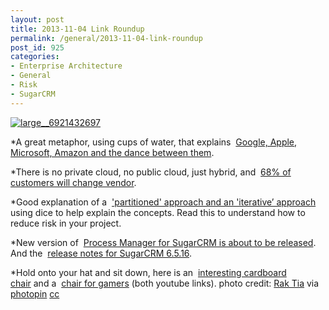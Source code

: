 ```yaml
---
layout: post
title: 2013-11-04 Link Roundup
permalink: /general/2013-11-04-link-roundup
post_id: 925
categories:
- Enterprise Architecture
- General
- Risk
- SugarCRM
---
```


[![large__6921432697](http://ben.hamilton.id.au/cms/wp-content/uploads/2013/10/large__6921432697.jpg)](http://www.flickr.com/photos/layyourheaddown/6921432697/)

*A great metaphor, using cups of water, that explains 
[Google, Apple, Microsoft, Amazon and the dance between them](https://medium.com/p/a68aa84aa30c).


*There is no private cloud, no public cloud, just hybrid, and 
[68% of customers will change vendor](http://www.mikethearchitect.com/2013/10/five-take-aways-from-gartner-symposium-2013.html).


*Good explanation of a 
['partitioned' approach and an 'iterative’ approach](http://msdn.microsoft.com/en-us/library/aa479371.aspx)  using dice to help explain the concepts. Read this to understand how to reduce risk in your project.


*New version of 
[Process Manager for SugarCRM is about to be released](http://sierracrm.com/new-release-of-sugarcrm-workflow-module-process-manager-enterprise/#). And the 
[release notes for SugarCRM 6.5.16](http://support.sugarcrm.com/02_Documentation/01_Sugar_Editions/04_Sugar_Professional/Sugar_Professional_6.5/Sugar_Professional_Release_Notes_6.5.16).


*Hold onto your hat and sit down, here is an 
[interesting cardboard chair](http://www.youtube.com/watch?v=g-OOGDeZjMk) and a 
[chair for gamers](http://youtu.be/sFCRh-anfRg) (both youtube links).
photo credit:
[Rak Tia](http://www.flickr.com/photos/layyourheaddown/6921432697/) via
[photopin](http://photopin.com</span>)
[cc](http://creativecommons.org/licenses/by-nc-nd/2.0/)

